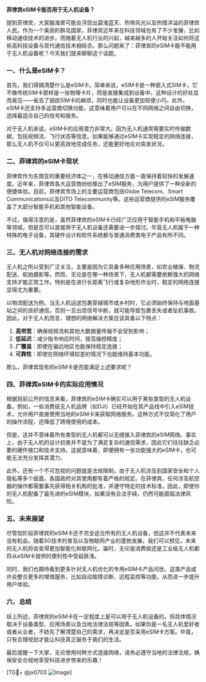 **菲律宾eSIM卡能否用于无人机设备？**

提到菲律宾，大家脑海里可能会浮现出碧海蓝天、热带风光以及热情洋溢的菲律宾人民。作为一个美丽的群岛国家，菲律宾近年来在科技领域也有了不少发展，比如移动通信技术的进步。而随着无人机行业的兴起，越来越多的人开始关注如何将这些高科技设备与现代通信技术相结合。那么问题来了：菲律宾的eSIM卡能不能用于无人机设备呢？今天我们就来聊聊这个话题。

### 一、什么是eSIM卡？

首先，我们得搞清楚什么是eSIM卡。简单来说，eSIM卡是一种嵌入式SIM卡，它不像传统SIM卡那样是一张物理卡片，而是直接集成到设备中。这种设计的好处显而易见——省去了插拔SIM卡的麻烦，同时也能让设备更加轻便小巧。此外，eSIM卡还支持多运营商切换功能，这意味着用户可以在不同网络之间自由切换，选择最适合自己的信号和服务。

对于无人机来说，eSIM卡的应用潜力非常大。因为无人机通常需要实时传输数据，包括视频流、飞行状态等信息。如果能够通过eSIM卡实现稳定的网络连接，那么无人机不仅可以更高效地完成任务，还能更好地应对突发状况。

### 二、菲律宾的eSIM卡现状

菲律宾作为东南亚的重要经济体之一，在移动通信方面一直保持着较快的发展速度。近年来，菲律宾各大运营商纷纷推出了eSIM服务，为用户提供了一种全新的便捷体验。目前，菲律宾市场上的主要运营商包括Globe Telecom、Smart Communications以及DITO Telecommunity等。这些运营商提供的eSIM服务覆盖了大部分智能手机和其他智能设备。

不过，值得注意的是，虽然菲律宾的eSIM卡已经广泛应用于智能手机和平板电脑等领域，但是否可以直接用于无人机设备还需要进一步探讨。毕竟无人机属于一种特殊的电子设备，其硬件设计和软件系统都与普通消费类电子产品有所不同。

### 三、无人机对网络连接的需求

无人机之所以受到广泛关注，主要是因为它具备多种应用场景，如农业植保、物流配送、航拍摄影等。然而，无论是在哪一种场景下，无人机都需要依赖强大的网络支持才能正常工作。特别是在进行长距离飞行或复杂地形作业时，稳定的网络连接显得尤为重要。

以物流配送为例，当无人机运送包裹穿越城市或乡村时，它必须始终保持与地面基站之间的良好通信。否则一旦出现信号中断，就可能导致包裹丢失或者坠机事故。因此，对于无人机而言，理想的网络解决方案应该具备以下特点：

1. **高带宽**：确保视频流和其他大数据量传输不会受到影响；
2. **低延迟**：减少指令响应时间，提高操控精度；
3. **广覆盖**：即使在偏远地区也能保持稳定连接；
4. **可靠性**：即使在网络环境较差的情况下也能维持基本功能。

那么，菲律宾现有的eSIM卡是否能满足上述要求呢？

### 四、菲律宾eSIM卡的实际应用情况

根据目前公开的信息来看，菲律宾的eSIM卡确实可以用于某些类型的无人机设备。例如，一些消费级无人机品牌（如DJI）已经开始在其产品线中引入eSIM技术，允许用户直接使用当地的eSIM卡来获取网络服务。这种方式不仅简化了用户的操作流程，还降低了跨境使用的成本。

但是，这并不意味着所有类型的无人机都可以无缝接入菲律宾的eSIM网络。事实上，由于无人机的设计初衷并不是为了满足复杂的通信需求，因此它们往往缺乏必要的硬件接口和技术支持。这就意味着，即便拥有一张功能强大的eSIM卡，也可能无法充分发挥其潜力。

此外，还有一个不可忽视的问题就是法规限制。由于无人机涉及到国家安全和个人隐私等多个层面，各国政府对其使用都有着严格的规定。在菲律宾，任何涉及航空器的操作都需要事先获得相关机构的批准，并遵守特定的技术标准。因此，即使你的无人机配备了最先进的eSIM模块，如果没有合法手续，仍然可能面临法律风险。

### 五、未来展望

尽管现阶段菲律宾的eSIM卡还不完全适合所有的无人机设备，但这并不代表未来没有机会。随着5G技术的普及以及物联网产业的蓬勃发展，我们可以预见，未来的无人机将会变得更加智能化和联网化。届时，无论是消费级还是工业级无人机都将从eSIM卡提供的便利性中受益匪浅。

同时，我们也期待看到更多针对无人机优化的专用eSIM卡产品问世。这类产品或许会整合更多的增值服务，比如自动故障诊断、远程监控等功能，从而进一步提升用户体验。

### 六、总结

综上所述，菲律宾的eSIM卡在一定程度上是可以用于无人机设备的，但具体情况取决于设备类型、应用场景以及当地法律法规等因素。如果你是一名无人机爱好者或者从业者，不妨先了解清楚自己的需求，再决定是否采用eSIM卡方案。毕竟，只有合理规划才能让科技真正服务于我们的生活。

最后提醒一下大家，无论使用何种方式连接网络，请务必遵守当地的法律法规，确保安全合规地享受科技进步带来的乐趣！

[TG💪+ @jx0703 ![Image](https://github.com/user-attachments/assets/dbca1d08-cadb-493c-b0ec-ad6f7a83f270)]